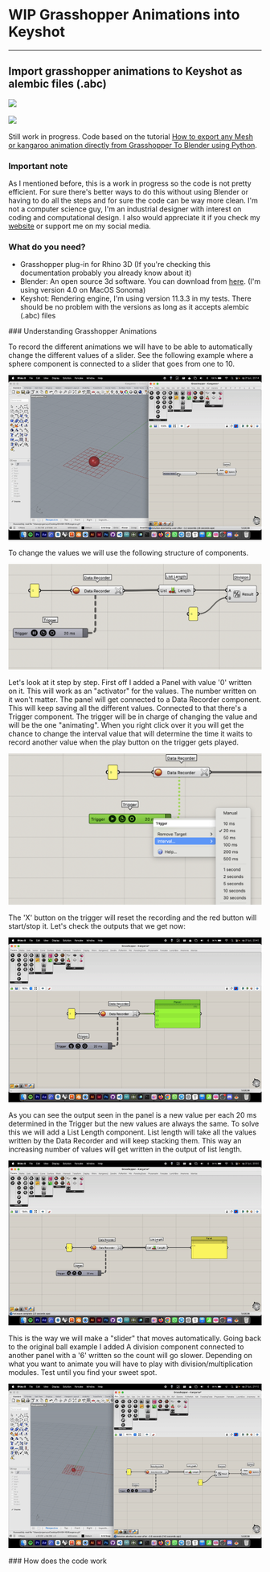 # WIP Grasshopper Animations into Keyshot

----

## Import grasshopper animations to Keyshot as alembic files (.abc)

![](IMGS/Bouncing_Ball_Intro.gif)

![](IMGS/Kangaroo_Animation_Intro.gif)

Still work in progress. Code based on the tutorial [How to export any Mesh or kangaroo animation directly from Grasshopper To Blender using Python](https://youtu.be/Xm__UO0vw8E?si=HCaIqv2emvJkY-vh). 

### Important note

As I mentioned before, this is a work in progress so the code is not pretty efficient. For sure there's better ways to do this without using Blender or having to do all the steps and for sure the code can be way more clean. I'm not a computer science guy, I'm an industrial designer with interest on coding and computational design. I also would appreciate it if you check my [website](https://jmuozan.github.io/jorgemunyozz.github.io/) or support me on my social media. 

### What do you need?

- Grasshopper plug-in for Rhino 3D (If you're checking this documentation probably you already know about it)
- Blender: An open source 3d software. You can download from [here](https://www.blender.org/). (I'm using version 4.0 on MacOS Sonoma)
- Keyshot: Rendering engine, I'm using version 11.3.3 in my tests. There should be no problem with the versions as long as it accepts alembic (.abc) files

### Understanding Grasshopper Animations

To record the different animations we will have to be able to automatically change the different values of a slider. See the following example where a sphere component is connected to a slider that goes from one to 10. 

![](IMGS/Ball_Example_Slider.gif)

To change the values we will use the following structure of components. 

![](IMGS/Structure.png)

Let's look at it step by step. First off I added a Panel with value '0' written on it. This will work as an "activator" for the values. The number written on it won't matter. The panel will get connected to a Data Recorder component. This will keep saving all the different values. Connected to that there's a Trigger component. The trigger will be in charge of changing the value and will be the one "animating". When you right click over it you will get the chance to change the interval value that will determine the time it waits to record another value when the play button on the trigger gets played.

![](IMGS/Trigger.png)

The 'X' button on the trigger will reset the recording and the red button will start/stop it. Let's check the outputs that we get now:

![](IMGS/Data_Recorder.gif)

As you can see the output seen in the panel is a new value per each 20 ms determined in the Trigger but the new values are always the same. To solve this we will add a List Length component. List length will take all the values written by the Data Recorder and will keep stacking them. This way an increasing number of values will get written in the output of list length. 

![](IMGS/List_Length.gif)

This is the way we will make a "slider" that moves automatically. Going back to the original ball example I added A division component connected to another panel with a '6' written so the count will go slower. Depending on what you want to animate you will have to play with division/multiplication modules. Test until you find your sweet spot.

![](IMGS/Animated_Sphere.gif)

### How does the code work

